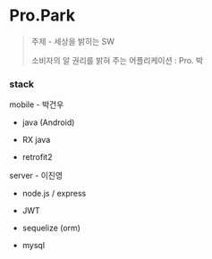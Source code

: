 # Pro.Park

>  주제 - 세상을 밝히는 SW
> 
> 소비자의 알 권리를 밝혀 주는 어플리케이션 : Pro. 박

### stack

mobile - 박건우

- java (Android)

- RX java

- retrofit2



server - 이진영

- node.js / express

- JWT

- sequelize (orm)

- mysql
